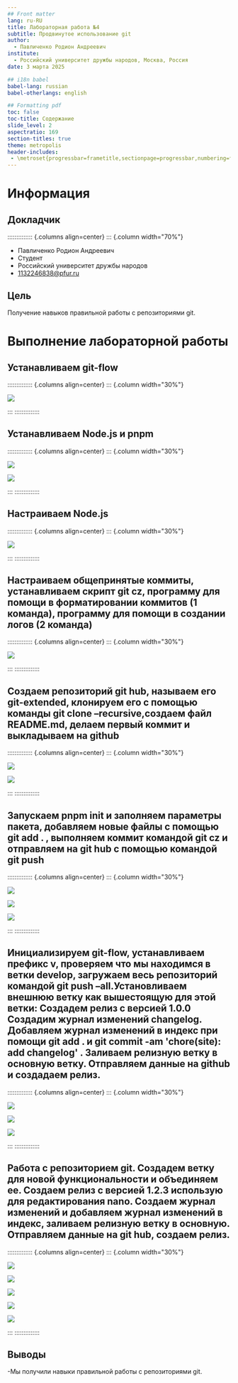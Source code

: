 ```yaml
---
## Front matter
lang: ru-RU
title: Лабораторная работа №4
subtitle: Продвинутое использование git
author:
  - Павличенко Родион Андреевич
institute:
  - Российский университет дружбы народов, Москва, Россия
date: 3 марта 2025

## i18n babel
babel-lang: russian
babel-otherlangs: english

## Formatting pdf
toc: false
toc-title: Содержание
slide_level: 2
aspectratio: 169
section-titles: true
theme: metropolis
header-includes:
 - \metroset{progressbar=frametitle,sectionpage=progressbar,numbering=fraction}
---
```


# Информация

## Докладчик

:::::::::::::: {.columns align=center}
::: {.column width="70%"}

  * Павличенко Родион Андреевич
  * Студент
  * Российский университет дружбы народов
  * [1132246838@pfur.ru](mailto:1132246838@pfur.ru)


## Цель

Получение навыков правильной работы с репозиториями git.


# Выполнение лабораторной работы

## Устанавливаем git-flow

:::::::::::::: {.columns align=center}
::: {.column width="30%"}

![](image/1.png)

:::
::::::::::::::

## Устанавливаем Node.js и pnpm

:::::::::::::: {.columns align=center}
::: {.column width="30%"}

![](image/2.png)

![](image/3.png)

:::
::::::::::::::


## Настраиваем Node.js

:::::::::::::: {.columns align=center}
::: {.column width="30%"}

![](image/4.png)

:::
::::::::::::::


## Настраиваем общепринятые коммиты, устанавливаем скрипт git cz, программу для помощи в форматировании коммитов (1 команда), программу для помощи в создании логов (2 команда)

:::::::::::::: {.columns align=center}
::: {.column width="30%"}

![](image/5.png)

:::
::::::::::::::

## Создаем репозиторий git hub, называем его git-extended, клонируем его с помощью команды git clone –recursive,создаем файл README.md, делаем первый коммит и выкладываем на github

:::::::::::::: {.columns align=center}
::: {.column width="30%"}

![](image/6.png)

![](image/7.png)

:::
::::::::::::::


## Запускаем pnpm init и заполняем параметры пакета, добавляем новые файлы с помощью git add . , выполняем коммит командой git cz и отправляем на git hub с помощью командой git push

:::::::::::::: {.columns align=center}
::: {.column width="30%"}

![](image/8.png)

![](image/9.png)

![](image/10.png)

:::
::::::::::::::


## Инициализируем git-flow, устанавливаем префикс v, проверяем что мы находимся в ветки develop, загружаем весь репозиторий командой git push –all.Установливаем внешнюю ветку как вышестоящую для этой ветки: Создадем релиз с версией 1.0.0 Создадим журнал изменений changelog. Добавляем журнал изменений в индекс при помощи git add . и git commit -am 'chore(site): add changelog' . Заливаем релизную ветку в основную ветку. Отправляем данные на github и создадаем релиз.

:::::::::::::: {.columns align=center}
::: {.column width="30%"}

![](image/11.png)

![](image/12.png)

![](image/13.png)

:::
::::::::::::::


## Работа с репозиторием git. Создадем ветку для новой функциональности и объединяем ее. Создаем релиз с версией 1.2.3 использую для редактирования nano. Создаем журнал изменений и добавляем журнал изменений в индекс, заливаем релизную ветку в основную. Отправляем данные на git hub, создаем релиз.

:::::::::::::: {.columns align=center}
::: {.column width="30%"}

![](image/14.png)

![](image/15.png)

![](image/16.png)

![](image/17.png)

![](image/18.png)

:::
::::::::::::::


## Выводы

-Мы получили навыки правильной работы с репозиториями git.

